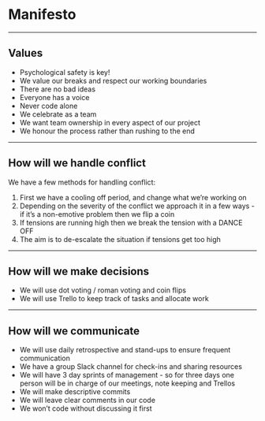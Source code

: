 # Manifesto

---

## Values

- Psychological safety is key!
- We value our breaks and respect our working boundaries
- There are no bad ideas
- Everyone has a voice
- Never code alone
- We celebrate as a team
- We want team ownership in every aspect of our project
- We honour the process rather than rushing to the end

---

## How will we handle conflict

We have a few methods for handling conflict:

1. First we have a cooling off period, and change what we’re working on
2. Depending on the severity of the conflict we approach it in a few ways - if it’s a non-emotive problem then we flip a coin
3. If tensions are running high then we break the tension with a DANCE OFF
4. The aim is to de-escalate the situation if tensions get too high

---

## How will we make decisions

- We will use dot voting / roman voting and coin flips
- We will use Trello to keep track of tasks and allocate work

---

## How will we communicate

- We will use daily retrospective and stand-ups to ensure frequent communication
- We have a group Slack channel for check-ins and sharing resources
- We will have 3 day sprints of management - so for three days one person will be in charge of our meetings, note keeping and Trellos
- We will make descriptive commits
- We will leave clear comments in our code
- We won’t code without discussing it first
